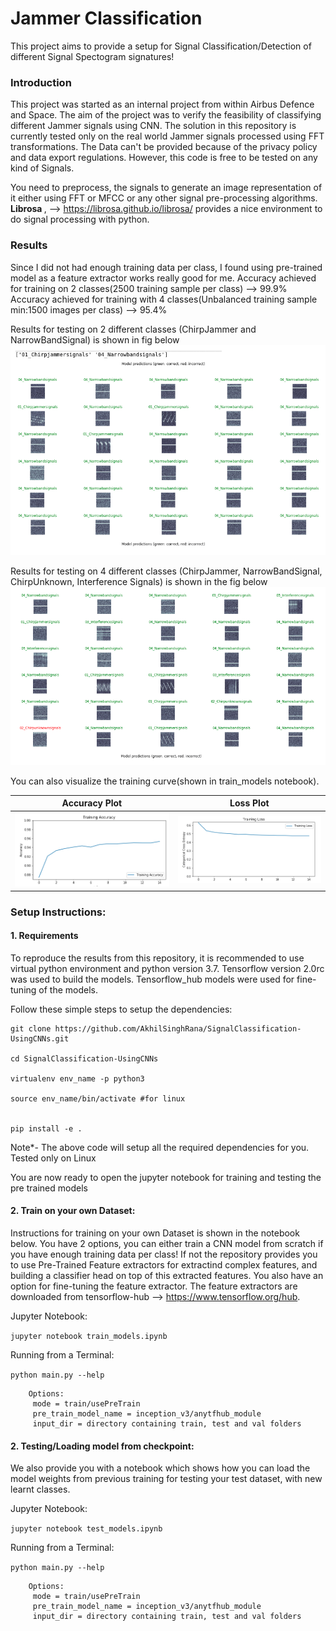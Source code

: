 # Jammer Classification

This project aims to provide a setup for Signal Classification/Detection of different Signal Spectogram signatures!

### Introduction

This project was started as an internal project from within Airbus Defence and Space. The aim of the project was to verify the feasibility of classifying different Jammer signals using CNN. The solution in this repository is currently tested only on the real world Jammer signals processed using FFT transformations. The Data can't be provided because of the privacy policy and data export regulations. However, this code is free to be tested on any kind of Signals.

You need to preprocess, the signals to generate an image representation of it either using FFT or MFCC or any other signal pre-processing algorithms. <b> Librosa </b>, --> https://librosa.github.io/librosa/ provides a nice environment to do signal processing with python.

### Results

Since I did not had enough training data per class, I found using pre-trained model as a feature extractor works really good for me. 
Accuracy achieved for training on 2 classes(2500 training sample per class) --> 99.9%
Accuracy achieved for training with 4 classes(Unbalanced training sample min:1500 images per class) --> 95.4%

Results for testing on 2 different classes (ChirpJammer and NarrowBandSignal) is shown in fig below ![Results](Results/fig1.png) 

Results for testing on 4 different classes (ChirpJammer, NarrowBandSignal, ChirpUnknown, Interference Signals) is shown in the fig below ![Results](Results/fig2.png) 

You can also visualize the training curve(shown in train_models notebook). 

| Accuracy Plot  | Loss Plot |
|----------------|------------|
|![Accuracy Plot: 4Classes Training](Results/training_acc_plot.png) | ![Loss Plot: 4Classes Training](Results/training_loss_plot.png) |


### Setup Instructions:
#### 1. Requirements

To reproduce the results from this repository, it is recommended to use virtual python environment and python version 3.7. Tensorflow version 2.0rc was used to build the models. Tensorflow_hub models were used for fine-tuning of the models.

Follow these simple steps to setup the dependencies:

```shell
git clone https://github.com/AkhilSinghRana/SignalClassification-UsingCNNs.git

cd SignalClassification-UsingCNNs

virtualenv env_name -p python3

source env_name/bin/activate #for linux


pip install -e .

 ```

Note*- The above code will setup all the required dependencies for you. Tested only on Linux


You are now ready to open the jupyter notebook for training and testing the pre trained models


#### 2. Train on your own Dataset:

Instructions for training on your own Dataset is shown in the notebook below. You have 2 options, you can either train a CNN model from scratch if you have enough training data per class! If not the repository provides you to use Pre-Trained Feature extractors for extractind complex features, and building a classifier head on top of this extracted features. You also have an option for fine-tuning the feature extractor. The feature extractors are downloaded from tensorflow-hub --> https://www.tensorflow.org/hub.

Jupyter Notebook:

``` jupyter notebook train_models.ipynb  ```
 
Running from a Terminal:

``` python main.py --help ```

        Options:
         mode = train/usePreTrain
         pre_train_model_name = inception_v3/anytfhub_module 
         input_dir = directory containing train, test and val folders
 
  
#### 2. Testing/Loading model from checkpoint:

We also provide you with a notebook which shows how you can load the model weights from previous training for testing your test dataset, with new learnt classes.

Jupyter Notebook:

``` jupyter notebook test_models.ipynb ```

Running from a Terminal:

``` python main.py --help ```

        Options:
         mode = train/usePreTrain
         pre_train_model_name = inception_v3/anytfhub_module 
         input_dir = directory containing train, test and val folders
 

